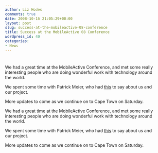 ```yaml
---
author: Liz Hodes
comments: true
date: 2008-10-16 21:05:29+00:00
layout: post
slug: success-at-the-mobileactive-08-conference
title: Success at the MobileActive 08 Conference
wordpress_id: 40
categories:
- News
---
```

# 

We had a great time at the MobileActive Conference, and met some really interesting people who are doing wonderful work with technology around the world.

We spent some time with Patrick Meier, who had [this][1] to say about us and our project.

 [1]: http://irevolution.wordpress.com/2008/10/15/digital-democracy-at-mobile-active-‘08/

More updates to come as we continue on to Cape Town on Saturday. 



We had a great time at the MobileActive Conference, and met some really interesting people who are doing wonderful work with technology around the world.

We spent some time with Patrick Meier, who had [this](http://irevolution.wordpress.com/2008/10/15/digital-democracy-at-mobile-active-%E2%80%9808/ ) to say about us and our project.

More updates to come as we continue on to Cape Town on Saturday.

